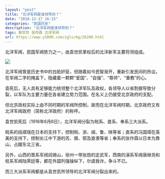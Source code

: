 ```yaml
---
layout: "post"
title: "北洋军阀是谁领导的？"
date: "2018-12-17 16:15"
categories: "民国历史"
description: "北洋军阀是谁领导的？"
tags: 袁世凯 张作霖 北洋军阀
url: https://www.y5000.com/zgls/mg/26200.html
---
```






北洋军阀，民国军阀势力之一，由袁世凯掌权后的北洋新军主要将领组成。

![](https://img.y5000.com/uploads/allimg/171103/13-1G103133443W1.jpg)

北洋军阀曾是历史书中的白脸奸臣，但随着如今民智渐开，重新引发民间的热议。在军阀二字的掩盖下，隐藏着一颗颗“爱国”、“自强”、“尊师”、“重教”的心。

袁死后，无人具有足够能力统领整个北洋军队及政权，各领导人以省割据导致分裂，以军队为主要力量在各省建立势力范围。在名义上仍接受北京政府的支配。

但北京政权实际上由不同时期的军阀所控制，故而在北洋军阀时期，北京政府又有北洋军阀政府（简称北洋政府）的称呼。

袁世凯死后（1916年6月6日），北洋军阀分裂为皖系、直系、奉系三大派系。

皖系的段祺瑞在日本的支持下，控制皖、浙、闽、鲁、陕等省；直系的冯国璋在英美的支持下，控制长江中下游的苏、赣、鄂及直隶等省；奉系的张作霖以日本为靠山，占踞东北三省。

另外，山西的晋系军阀阎锡山，徐州一带张勋的定武军，西南的滇系军阀唐继尧和桂系军阀陆荣廷等，都在外国列强操纵下，尔虞我诈，争斗不已。

而三大派系军阀都是从袁世凯所领导的北洋军阀分裂出来的。
